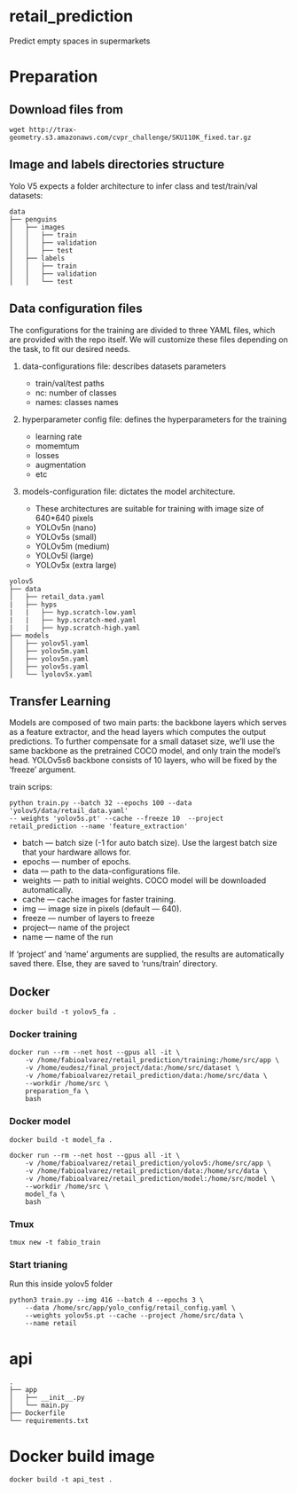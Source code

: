 # retail_prediction
Predict empty spaces in supermarkets

# Preparation

## Download files from 

```
wget http://trax-geometry.s3.amazonaws.com/cvpr_challenge/SKU110K_fixed.tar.gz
```

## Image and labels directories structure
Yolo V5 expects a folder architecture to infer class and test/train/val datasets:

```
data
├── penguins
│   ├── images
│   │   ├── train
│   │   ├── validation
│   │   ├── test
│   ├── labels
│   │   ├── train
│   │   ├── validation
│   │   └── test
```

## Data configuration files
The configurations for the training are divided to three YAML files, which are provided
with the repo itself. We will customize these files depending on the task, to fit our 
desired needs.

1. data-configurations file: describes datasets parameters
    - train/val/test paths
    - nc: number of classes
    - names: classes names
    
2. hyperparameter config file: defines the hyperparameters for the training
    - learning rate
    - momemtum
    - losses
    - augmentation
    - etc

3. models-configuration file: dictates the model architecture. 
    - These architectures are suitable for training with image size of 640*640 pixels
    - YOLOv5n (nano)
    - YOLOv5s (small)
    - YOLOv5m (medium)
    - YOLOv5l (large)
    - YOLOv5x (extra large)


```
yolov5
├── data
│   ├── retail_data.yaml
|   ├── hyps
|   |   ├── hyp.scratch-low.yaml
|   |   ├── hyp.scratch-med.yaml
|   |   ├── hyp.scratch-high.yaml
├── models
│   ├── yolov5l.yaml
│   ├── yolov5m.yaml
│   ├── yolov5n.yaml
│   ├── yolov5s.yaml
│   └── lyolov5x.yaml
```

## Transfer Learning
Models are composed of two main parts: the backbone layers which serves as a feature extractor, 
and the head layers which computes the output predictions. To further compensate for a small
dataset size, we’ll use the same backbone as the pretrained COCO model, and only train the
model’s head. YOLOv5s6 backbone consists of 10 layers, who will be fixed by the ‘freeze’ 
argument.

train scrips:
```
python train.py --batch 32 --epochs 100 --data 'yolov5/data/retail_data.yaml'
-- weights 'yolov5s.pt' --cache --freeze 10  --project retail_prediction --name 'feature_extraction'
```

- batch — batch size (-1 for auto batch size). Use the largest batch size that your hardware allows for.
- epochs — number of epochs.
- data — path to the data-configurations file.
- weights — path to initial weights. COCO model will be downloaded automatically.
- cache — cache images for faster training.
- img — image size in pixels (default — 640).
- freeze — number of layers to freeze
- project— name of the project
- name — name of the run

If ‘project’ and ‘name’ arguments are supplied, the results are automatically saved there.
Else, they are saved to ‘runs/train’ directory. 

## Docker
```
docker build -t yolov5_fa .
```
### Docker training

```
docker run --rm --net host --gpus all -it \
    -v /home/fabioalvarez/retail_prediction/training:/home/src/app \
    -v /home/eudesz/final_project/data:/home/src/dataset \
    -v /home/fabioalvarez/retail_prediction/data:/home/src/data \
    --workdir /home/src \
    preparation_fa \
    bash
```

### Docker model

```
docker build -t model_fa .
```

```
docker run --rm --net host --gpus all -it \
    -v /home/fabioalvarez/retail_prediction/yolov5:/home/src/app \
    -v /home/fabioalvarez/retail_prediction/data:/home/src/data \
    -v /home/fabioalvarez/retail_prediction/model:/home/src/model \
    --workdir /home/src \
    model_fa \
    bash
```


### Tmux
```
tmux new -t fabio_train
```

### Start trianing

Run this inside yolov5 folder

```
python3 train.py --img 416 --batch 4 --epochs 3 \
    --data /home/src/app/yolo_config/retail_config.yaml \
    --weights yolov5s.pt --cache --project /home/src/data \
    --name retail
```


# api
```
.
├── app
│   ├── __init__.py
│   └── main.py
├── Dockerfile
└── requirements.txt

```


# Docker build image

```
docker build -t api_test .
```